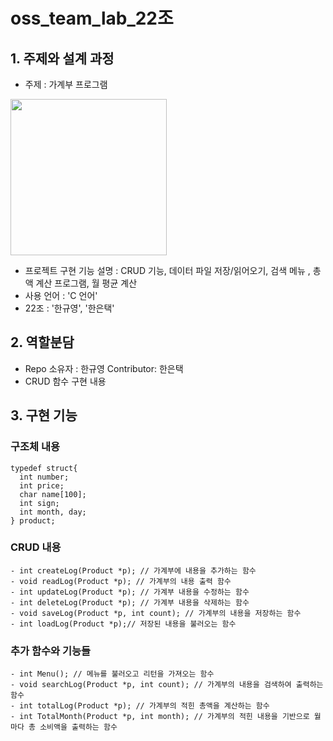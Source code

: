 # oss_team_lab_22조

## 1. 주제와 설계 과정
- 주제 : 가계부 프로그램
<img src="https://user-images.githubusercontent.com/130294661/236810009-b6480339-50f6-4790-9d10-044b660c9d6c.jpg" width="250" height="250"/>

- 프로젝트 구현 기능 설명 : CRUD 기능, 데이터 파일 저장/읽어오기, 검색 메뉴 , 총액 계산 프로그램, 월 평균 계산
- 사용 언어 : 'C 언어'
- 22조 : '한규영', '한은택'

## 2. 역할분담
- Repo 소유자 : 한규영 Contributor: 한은택
- CRUD 함수 구현 내용

## 3. 구현 기능

### 구조체 내용
```
typedef struct{
  int number;
  int price;
  char name[100];
  int sign;
  int month, day;
} product;

```

### CRUD 내용
```
- int createLog(Product *p); // 가계부에 내용을 추가하는 함수
- void readLog(Product *p); // 가계부의 내용 출력 함수
- int updateLog(Product *p); // 가계부 내용을 수정하는 함수
- int deleteLog(Product *p); // 가계부 내용을 삭제하는 함수
- void saveLog(Product *p, int count); // 가계부의 내용을 저장하는 함수
- int loadLog(Product *p);// 저장된 내용을 불러오는 함수
```

### 추가 함수와 기능들
```
- int Menu(); // 메뉴를 불러오고 리턴을 가져오는 함수
- void searchLog(Product *p, int count); // 가계부의 내용을 검색하여 출력하는 함수
- int totalLog(Product *p); // 가계부의 적힌 총액을 계산하는 함수
- int TotalMonth(Product *p, int month); // 가계부의 적힌 내용을 기반으로 월마다 총 소비액을 출력하는 함수
```
